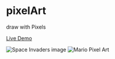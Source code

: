 # pixelArt
draw with Pixels

[Live Demo](https://grayturtle01.github.io/pixelArt/)

![Space Invaders image](https://res.cloudinary.com/dqxtoises/image/upload/v1620338830/space_invaders_pixels_wklhmy.png)
![Mario Pixel Art](https://res.cloudinary.com/dqxtoises/image/upload/v1620420929/mario_pixel_art_vxhd6f.png)


